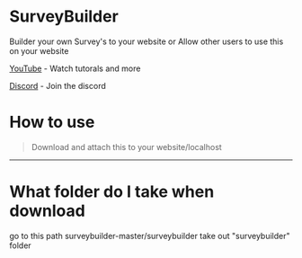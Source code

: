 # SurveyBuilder

Builder your own Survey's to your website or Allow other users to use this on your website

[YouTube](https://www.youtube.com/channel/UCMj-HumVG6sSjoJAQtUBS9A?sub_confirmation=1) - Watch tutorals and more

[Discord](https://discord.gg/9WK3UgX) - Join the discord

# How to use

> Download and attach this to your website/localhost
--------------------------------------------------------------------------------------------------------------------
# What folder do I take when download

go to this path surveybuilder-master/surveybuilder
take out "surveybuilder" folder

